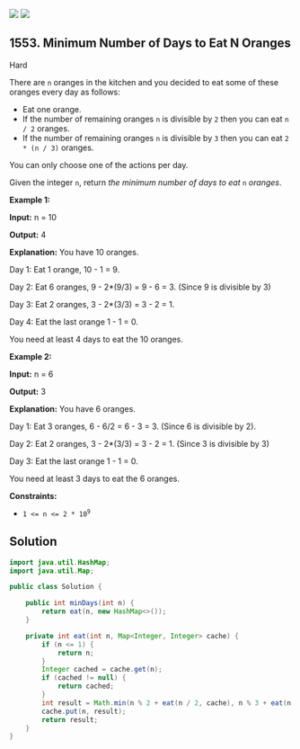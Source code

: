 [![](https://img.shields.io/github/stars/javadev/LeetCode-in-Java?label=Stars&style=flat-square)](https://github.com/javadev/LeetCode-in-Java)
[![](https://img.shields.io/github/forks/javadev/LeetCode-in-Java?label=Fork%20me%20on%20GitHub%20&style=flat-square)](https://github.com/javadev/LeetCode-in-Java/fork)

## 1553\. Minimum Number of Days to Eat N Oranges

Hard

There are `n` oranges in the kitchen and you decided to eat some of these oranges every day as follows:

*   Eat one orange.
*   If the number of remaining oranges `n` is divisible by `2` then you can eat `n / 2` oranges.
*   If the number of remaining oranges `n` is divisible by `3` then you can eat `2 * (n / 3)` oranges.

You can only choose one of the actions per day.

Given the integer `n`, return _the minimum number of days to eat_ `n` _oranges_.

**Example 1:**

**Input:** n = 10

**Output:** 4

**Explanation:** You have 10 oranges. 

Day 1: Eat 1 orange, 10 - 1 = 9. 

Day 2: Eat 6 oranges, 9 - 2\*(9/3) = 9 - 6 = 3. (Since 9 is divisible by 3) 

Day 3: Eat 2 oranges, 3 - 2\*(3/3) = 3 - 2 = 1. 

Day 4: Eat the last orange 1 - 1 = 0. 

You need at least 4 days to eat the 10 oranges.

**Example 2:**

**Input:** n = 6

**Output:** 3

**Explanation:** You have 6 oranges. 

Day 1: Eat 3 oranges, 6 - 6/2 = 6 - 3 = 3. (Since 6 is divisible by 2). 

Day 2: Eat 2 oranges, 3 - 2\*(3/3) = 3 - 2 = 1. (Since 3 is divisible by 3) 

Day 3: Eat the last orange 1 - 1 = 0. 

You need at least 3 days to eat the 6 oranges.

**Constraints:**

*   <code>1 <= n <= 2 * 10<sup>9</sup></code>

## Solution

```java
import java.util.HashMap;
import java.util.Map;

public class Solution {

    public int minDays(int n) {
        return eat(n, new HashMap<>());
    }

    private int eat(int n, Map<Integer, Integer> cache) {
        if (n <= 1) {
            return n;
        }
        Integer cached = cache.get(n);
        if (cached != null) {
            return cached;
        }
        int result = Math.min(n % 2 + eat(n / 2, cache), n % 3 + eat(n / 3, cache)) + 1;
        cache.put(n, result);
        return result;
    }
}
```